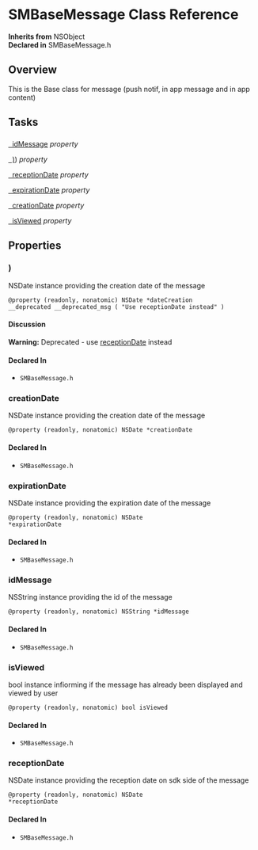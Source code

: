# SMBaseMessage Class Reference

**Inherits from** NSObject  
**Declared in** SMBaseMessage.h  

## Overview

This is the Base class for message (push notif, in app message and in app content)

## Tasks

### 

[&nbsp;&nbsp;idMessage](#/api/name/idMessage) *property* 

[&nbsp;&nbsp;)](#/api/name/)) *property* 

[&nbsp;&nbsp;receptionDate](#/api/name/receptionDate) *property* 

[&nbsp;&nbsp;expirationDate](#/api/name/expirationDate) *property* 

[&nbsp;&nbsp;creationDate](#/api/name/creationDate) *property* 

[&nbsp;&nbsp;isViewed](#/api/name/isViewed) *property* 

## Properties

<a name="/api/name/)" title=")"></a>
### )

NSDate instance providing the creation date of the message

<code>@property (readonly, nonatomic) NSDate *dateCreation __deprecated __deprecated_msg ( &quot;Use receptionDate instead&quot; )</code>

#### Discussion


<strong>Warning:</strong> Deprecated - use <a href="#/api/name/receptionDate">receptionDate</a>  instead

#### Declared In
* `SMBaseMessage.h`

<a name="/api/name/creationDate" title="creationDate"></a>
### creationDate

NSDate instance providing the creation date of the message

<code>@property (readonly, nonatomic) NSDate *creationDate</code>

#### Declared In
* `SMBaseMessage.h`

<a name="/api/name/expirationDate" title="expirationDate"></a>
### expirationDate

NSDate instance providing the expiration date of the message

<code>@property (readonly, nonatomic) NSDate *expirationDate</code>

#### Declared In
* `SMBaseMessage.h`

<a name="/api/name/idMessage" title="idMessage"></a>
### idMessage

NSString instance providing the id of the message

<code>@property (readonly, nonatomic) NSString *idMessage</code>

#### Declared In
* `SMBaseMessage.h`

<a name="/api/name/isViewed" title="isViewed"></a>
### isViewed

bool instance infiorming if the message has already been displayed and viewed by user

<code>@property (readonly, nonatomic) bool isViewed</code>

#### Declared In
* `SMBaseMessage.h`

<a name="/api/name/receptionDate" title="receptionDate"></a>
### receptionDate

NSDate instance providing the reception date on sdk side of the message

<code>@property (readonly, nonatomic) NSDate *receptionDate</code>

#### Declared In
* `SMBaseMessage.h`

